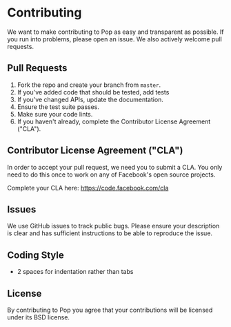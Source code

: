 # Contributing
We want to make contributing to Pop as easy and transparent as
possible. If you run into problems, please open an issue. We also actively welcome pull requests.

## Pull Requests
1. Fork the repo and create your branch from `master`.
2. If you've added code that should be tested, add tests
3. If you've changed APIs, update the documentation.
4. Ensure the test suite passes.
5. Make sure your code lints.
6. If you haven't already, complete the Contributor License Agreement ("CLA").

## Contributor License Agreement ("CLA")
In order to accept your pull request, we need you to submit a CLA. You only need
to do this once to work on any of Facebook's open source projects.

Complete your CLA here: <https://code.facebook.com/cla>

## Issues  
We use GitHub issues to track public bugs. Please ensure your description is
clear and has sufficient instructions to be able to reproduce the issue.

## Coding Style  
* 2 spaces for indentation rather than tabs

## License
By contributing to Pop you agree that your contributions will be licensed
under its BSD license.
